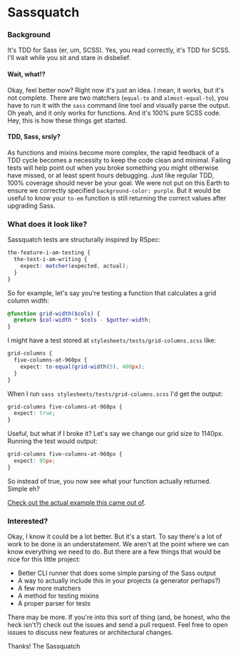 # Sassquatch

### Background

It's TDD for Sass (er, um, SCSS). Yes, you read correctly, it's TDD for SCSS. I'll wait while you sit and stare in disbelief.

#### Wait, what!?

Okay, feel better now? Right now it's just an idea. I mean, it works, but it's not complete. There are two matchers (`equal-to` and `almost-equal-to`), you have to run it with the `sass` command line tool and visually parse the output. Oh yeah, and it only works for functions. And it's 100% pure SCSS code. Hey, this is how these things get started.

#### TDD, Sass, srsly?

As functions and mixins become more complex, the rapid feedback of a TDD cycle becomes a necessity to keep the code clean and minimal. Failing tests will help point out when you broke something you might otherwise have missed, or at least spent hours debugging. Just like regular TDD, 100% coverage should never be your goal. We were not put on this Earth to ensure we correctly specified `background-color: purple`. But it would be useful to know your `to-em` function is still returning the correct values after upgrading Sass.

### What does it look like?

Sassquatch tests are structurally inspired by RSpec:

```scss
the-feature-i-am-testing {
  the-test-i-am-writing {
    expect: matcher(expected, actual);
  }
}
```

So for example, let's say you're testing a function that calculates a grid column width:

```scss
@function grid-width($cols) {
  @return $col-width * $cols - $gutter-width;
}
```

I might have a test stored at `stylesheets/tests/grid-columns.scss` like:

```scss
grid-columns {
  five-columns-at-960px {
    expect: to-equal(grid-width(5), 400px);
  }
}
```

When I run `sass stylesheets/tests/grid-columns.scss` I'd get the output:

```css
grid-columns five-columns-at-960px {
  expect: true;
}
```

Useful, but what if I broke it? Let's say we change our grid size to 1140px. Running the test would output:

```css
grid-columns five-columns-at-960px {
  expect: 95px;
}
```

So instead of true, you now see what your function actually returned. Simple eh?

[Check out the actual example this came out of](https://github.com/d-i/Sassquatch/tree/master/example).

### Interested?

Okay, I know it could be a lot better. But it's a start. To say there's a lot of work to be done is an understatement. We aren't at the point where we can know everything we need to do. But there are a few things that would be nice for this little project:

- Better CLI runner that does some simple parsing of the Sass output
- A way to actually include this in your projects (a generator perhaps?)
- A few more matchers
- A method for testing mixins
- A proper parser for tests

There may be more. If you're into this sort of thing (and, be honest, who the heck isn't?) check out the issues and send a pull request. Feel free to open issues to discuss new features or architectural changes.


Thanks!
The Sassquatch
